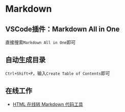 # Markdown

## VSCode插件：Markdown All in One

直接搜索`Markdown All in One`即可

## 自动生成目录

`Ctrl+Shift+P`，输入`Create Table of Contents`即可

## 在线工作

- [HTML 在线转 Markdown 代码工具](https://www.ivtool.com/html-to-markdown/)